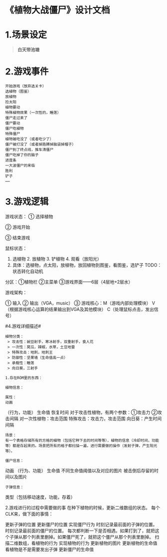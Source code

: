 
# 《植物大战僵尸》设计文档 #

# 1.场景设定 #
>**白天带池塘**

# 2.游戏事件 #
    开始游戏（放弃选关卡）
	选植物（图鉴）
	放植物
	捡太阳
	植物要动
	特殊植物效果（一次性的，睡莲）
	僵尸走过来了
	僵尸要动
	僵尸吃植物
	特殊僵尸
	植物被吃没了（或者吃少了）
	僵尸被打没了（或者掉胳膊掉脑袋掉帽子）
	僵尸到了终点线，推车清僵尸
	僵尸吃掉了你的脑子
	进度条
	一大波僵尸的来临
	胜利
	铲子
	……

# 3.游戏逻辑 #
	
游戏状态：
①	选择植物

②	游戏开始

③	结束游戏

鼠标状态：
1. 选植物 2. 放植物 3. 铲植物 4. 观看（放阳光）
2. 具体：选植物，点太阳，放植物，放回植物到图鉴，看图鉴，选铲子
TODO：状态转化自动机


分区：①植物栏 ②主菜单 ③游戏界面——6层（4层地+2层水）


游戏架构：


①	输入
②	输出（VGA，music）
③	游戏核心：M（游戏内部处理模块） V（根据游戏核心运算的结果输出到VGA及其他模块） C（处理鼠标点击，发出信号）


#4.游戏详细描述#

	植物分类：
	 > 攻击性：豌豆射手，寒冰射手，双重射手，食人花
	 > 一次性：窝瓜，辣椒，水草，土豆地雷
	 > 特殊攻击：地刺，地刺王
	 > 防御性：坚果墙（生命值高一点）
	 > 承载性：睡莲
	 > 向日葵，三射手

	1.存在ROM里的东西：

	植物信息：

	属性：
    动画
（行为，功能）
	生命值
	恢复时间
	对于攻击性植物，有两个参数：①攻击力 ②攻击间隔
	对一次性植物：攻击范围
	特殊攻击：攻击力，攻击范围
	向日葵：产生时间间隔

	场景：
	有一个表格存储所有的方格的植物（包括它种下去的时间等等），植物的信息（冷却时间，功能等）都是存起来的。场景把所有的格子都扫描一遍，进行需要做的操作（发射子弹，产生阳光等）。

	僵尸信息：
动画
（行为、功能）
生命值
不同生命值阈值以及对应的图片
被击倒后存留的时间以及图片

	子弹信息：
类型（包括移动速度，功能，存着）

2.游戏进行的过程中需要做的事
在种下植物的时候，更新二维数组的状态。
每个CLK来，做下面的事情：

更新子弹的位置
更新僵尸的位置
实现僵尸行为
时刻记录最前面的子弹的位置。
时刻记录最前面的僵尸的位置。
每次都判断一下是否相遇。如果打到了，就把这个子弹从那个列表里删掉。如果僵尸死了，就把这个僵尸从那个列表里删掉。
扫描二维数组，看植物的行为
实现植物的行为
更新植物的图片
更新植物的生命值
看植物是不是需要发出子弹
更新僵尸的生命值